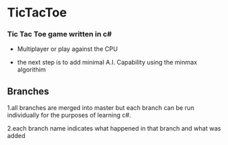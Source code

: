# TicTacToe
### Tic Tac Toe game written in c#

* Multiplayer or play against the CPU

* the next step is to add minimal A.I. Capability using the minmax algorithim

## Branches

  1.all branches are merged into master but each branch can be run individually for the purposes of learning c#.
  
  2.each branch name indicates what happened in that branch and what was added
